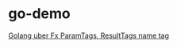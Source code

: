 # go-demo
[Golang uber Fx ParamTags, ResultTags name tag](https://matthung0807.blogspot.com/2023/11/go-uber-go-fx-annotate-paramstags-resulttags-name-tag.html)
